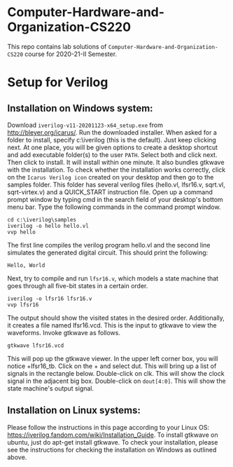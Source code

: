 # Computer-Hardware-and-Organization-CS220

This repo contains lab solutions of `Computer-Hardware-and-Organization-CS220` course for 2020-21-II Semester.

# Setup for Verilog
## Installation on Windows system: 
Download `iverilog-v11-20201123-x64_setup.exe` from http://bleyer.org/icarus/. Run
the downloaded installer. When asked for a folder to install, specify
c:\iverilog (this is the default). Just keep clicking next. At one place,
you will be given options to create a desktop shortcut and add executable
folder(s) to the user `PATH`. Select both and click next. Then click to
install. It will install within one minute. It also bundles gtkwave with
the installation. To check whether the installation works correctly, click
on the `Icarus Verilog icon` created on your desktop and then go to the
samples folder. This folder has several verilog files (hello.vl, lfsr16.v,
sqrt.vl, sqrt-virtex.v) and a QUICK_START instruction file. Open up a command prompt window by typing cmd in the search field of your desktop's bottom menu bar. Type the following commands in the command prompt window.

    cd c:\iverilog\samples
    iverilog -o hello hello.vl
    vvp hello

The first line compiles the verilog program hello.vl and the second line
simulates the generated digital circuit. This should print the following:

`Hello, World`

Next, try to compile and run `lfsr16.v`, which models a state machine that
goes through all five-bit states in a certain order.

    iverilog -o lfsr16 lfsr16.v
    vvp lfsr16

The output should show the visited states in the desired order.
Additionally, it creates a file named lfsr16.vcd. This is the input to
gtkwave to view the waveforms. Invoke gtkwave as follows.

    gtkwave lfsr16.vcd

This will pop up the gtkwave viewer. In the upper left corner box, you
will notice +lfsr16_tb. Click on the + and select dut. This will bring up
a list of signals in the rectangle below. Double-click on clk. This will
show the clock signal in the adjacent big box. Double-click on `dout[4:0]`.
This will show the state machine's output signal.

## Installation on Linux systems: 
Please follow the instructions in this page according to your Linux OS:
https://iverilog.fandom.com/wiki/Installation_Guide. To install gtkwave on
ubuntu, just do apt-get install gtkwave. To check your installation,
please see the instructions for checking the installation on Windows as
outlined above.